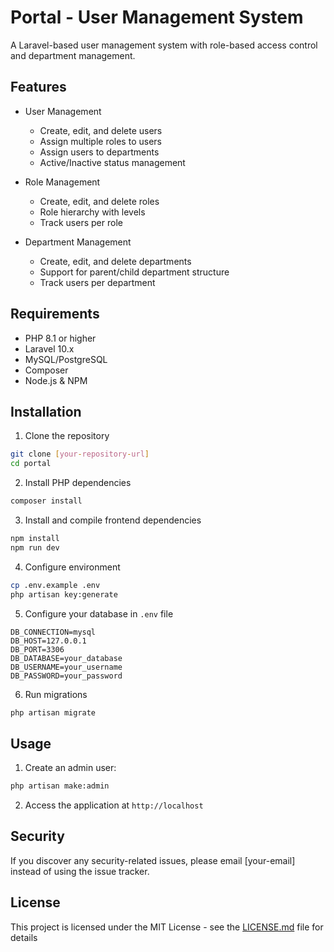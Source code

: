 # Portal - User Management System

A Laravel-based user management system with role-based access control and department management.

## Features

- User Management
  - Create, edit, and delete users
  - Assign multiple roles to users
  - Assign users to departments
  - Active/Inactive status management

- Role Management
  - Create, edit, and delete roles
  - Role hierarchy with levels
  - Track users per role

- Department Management
  - Create, edit, and delete departments
  - Support for parent/child department structure
  - Track users per department

## Requirements

- PHP 8.1 or higher
- Laravel 10.x
- MySQL/PostgreSQL
- Composer
- Node.js & NPM

## Installation

1. Clone the repository
```bash
git clone [your-repository-url]
cd portal
```

2. Install PHP dependencies
```bash
composer install
```

3. Install and compile frontend dependencies
```bash
npm install
npm run dev
```

4. Configure environment
```bash
cp .env.example .env
php artisan key:generate
```

5. Configure your database in `.env` file
```
DB_CONNECTION=mysql
DB_HOST=127.0.0.1
DB_PORT=3306
DB_DATABASE=your_database
DB_USERNAME=your_username
DB_PASSWORD=your_password
```

6. Run migrations
```bash
php artisan migrate
```

## Usage

1. Create an admin user:
```bash
php artisan make:admin
```

2. Access the application at `http://localhost`

## Security

If you discover any security-related issues, please email [your-email] instead of using the issue tracker.

## License

This project is licensed under the MIT License - see the [LICENSE.md](LICENSE.md) file for details
